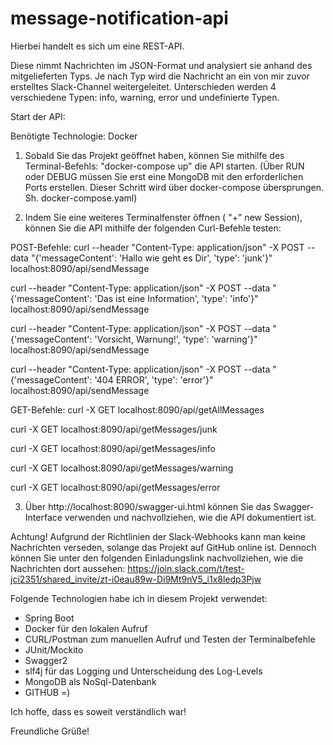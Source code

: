 # message-notification-api


Hierbei handelt es sich um eine REST-API. 

Diese nimmt Nachrichten im JSON-Format und analysiert sie anhand des mitgelieferten Typs. Je nach Typ wird die Nachricht an ein von mir zuvor erstelltes
Slack-Channel weitergeleitet. Unterschieden werden 4 verschiedene Typen: info, warning, error und undefinierte Typen. 

Start der API:

Benötigte Technologie: Docker

1. Sobald Sie das Projekt geöffnet haben, können Sie mithilfe des Terminal-Befehls: "docker-compose up" die API starten.
(Über RUN oder DEBUG müssen Sie erst eine MongoDB mit den erforderlichen Ports erstellen. Dieser Schritt wird über docker-compose übersprungen. 
Sh. docker-compose.yaml)

2. Indem Sie eine weiteres Terminalfenster öffnen ( "+" new Session), können Sie die API mithilfe der folgenden Curl-Befehle testen:

POST-Befehle:
curl --header "Content-Type: application/json" -X POST --data "{'messageContent': 'Hallo wie geht es Dir', 'type': 'junk'}" localhost:8090/api/sendMessage

curl --header "Content-Type: application/json" -X POST --data "{'messageContent': 'Das ist eine Information', 'type': 'info'}" localhost:8090/api/sendMessage

curl --header "Content-Type: application/json" -X POST --data "{'messageContent': 'Vorsicht, Warnung!', 'type': 'warning'}" localhost:8090/api/sendMessage

curl --header "Content-Type: application/json" -X POST --data "{'messageContent': '404 ERROR', 'type': 'error'}" localhost:8090/api/sendMessage


GET-Befehle:
curl -X GET localhost:8090/api/getAllMessages

curl -X GET localhost:8090/api/getMessages/junk

curl -X GET localhost:8090/api/getMessages/info

curl -X GET localhost:8090/api/getMessages/warning

curl -X GET localhost:8090/api/getMessages/error

3. Über http://localhost:8090/swagger-ui.html können Sie das Swagger-Interface verwenden und nachvollziehen, wie die API dokumentiert ist.


Achtung! Aufgrund der Richtlinien der Slack-Webhooks kann man keine Nachrichten verseden, solange das Projekt auf GitHub online ist.
Dennoch können Sie unter den folgenden Einladungslink nachvollziehen, wie die Nachrichten dort aussehen:
https://join.slack.com/t/test-jci2351/shared_invite/zt-i0eau89w-Di9Mt9nV5_i1x8ledp3Pjw


Folgende Technologien habe ich in diesem Projekt verwendet:

- Spring Boot
- Docker für den lokalen Aufruf
- CURL/Postman zum manuellen Aufruf und Testen der Terminalbefehle
- JUnit/Mockito
- Swagger2
- slf4j für das Logging und Unterscheidung des Log-Levels
- MongoDB als NoSql-Datenbank
- GITHUB =)

Ich hoffe, dass es soweit verständlich war! 


Freundliche Grüße!
